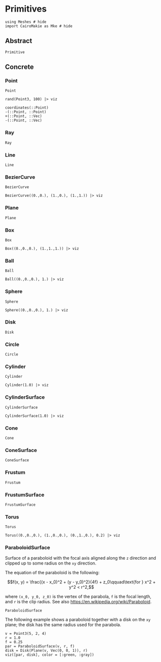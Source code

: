 # Primitives

```@example primitives
using Meshes # hide
import CairoMakie as Mke # hide
```

## Abstract

```@docs
Primitive
```

## Concrete

### Point

```@docs
Point
```

```@example primitives
rand(Point3, 100) |> viz
```

```@docs
coordinates(::Point)
-(::Point, ::Point)
+(::Point, ::Vec)
-(::Point, ::Vec)
```

### Ray

```@docs
Ray
```

### Line

```@docs
Line
```

### BezierCurve

```@docs
BezierCurve
```

```@example primitives
BezierCurve((0.,0.), (1.,0.), (1.,1.)) |> viz
```

### Plane

```@docs
Plane
```

### Box

```@docs
Box
```

```@example primitives
Box((0.,0.,0.), (1.,1.,1.)) |> viz
```

### Ball

```@docs
Ball
```

```@example primitives
Ball((0.,0.,0.), 1.) |> viz
```

### Sphere

```@docs
Sphere
```

```@example primitives
Sphere((0.,0.,0.), 1.) |> viz
```

### Disk

```@docs
Disk
```

### Circle

```@docs
Circle
```

### Cylinder

```@docs
Cylinder
```

```@example primitives
Cylinder(1.0) |> viz
```

### CylinderSurface

```@docs
CylinderSurface
```

```@example primitives
CylinderSurface(1.0) |> viz
```

### Cone

```@docs
Cone
```

### ConeSurface

```@docs
ConeSurface
```

### Frustum

```@docs
Frustum
```

### FrustumSurface

```@docs
FrustumSurface
```

### Torus

```@docs
Torus
```

```@example primitives
Torus((0.,0.,0.), (1.,0.,0.), (0.,1.,0.), 0.2) |> viz
```

### ParaboloidSurface

Surface of a paraboloid with the focal axis aligned along the ``z`` direction and clipped up to some radius on the ``xy`` direction.

The equation of the paraboloid is the following:

```math
f(x, y) = \frac{(x - x_0)^2 + (y - y_0)^2}{4f} + z_0\qquad\text{for } x^2 + y^2 < r^2,
```
where ``(x_0, y_0, z_0)`` is the vertex of the parabola, ``f`` is the focal length, and ``r`` is the clip radius. See also <https://en.wikipedia.org/wiki/Paraboloid>.

```@docs
ParaboloidSurface
```

The following example shows a paraboloid together with a disk on the ``xy`` plane; the disk has the same radius used for the parabola. 

```@example primitives
v = Point3(5, 2, 4)
r = 1.0
f = 0.25
par = ParaboloidSurface(v, r, f)
disk = Disk(Plane(v, Vec(0, 0, 1)), r)
viz([par, disk], color = [:green, :gray])
```
